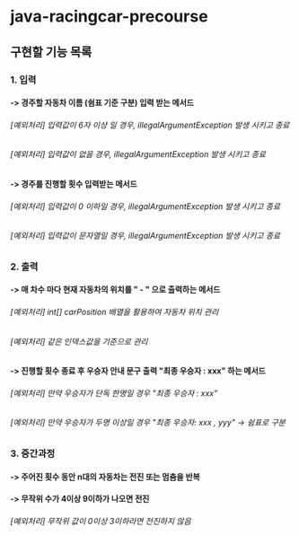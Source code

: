 # java-racingcar-precourse

## 구현할 기능 목록


### 1. 입력
####    -> 경주할 자동차 이름 (쉼표 기준 구분) 입력 받는 메서드
###### [예외처리] 입력값이 6자 이상 일 경우, illegalArgumentException 발생 시키고 종료
###### [예외처리] 입력값이 없을 경우, illegalArgumentException 발생 시키고 종료
###
####    -> 경주를 진행할 횟수 입력받는 메서드
###### [예외처리] 입력값이 0 이하일 경우, illegalArgumentException 발생 시키고 종료
###### [예외처리] 입력값이 문자열일 경우, illegalArgumentException 발생 시키고 종료
##

### 2. 출력
#### -> 매 차수 마다 현재 자동차의 위치를 " - " 으로 출력하는 메서드
###### [예외처리] int[] carPosition 배열을 활용하여 자동차 위치 관리
###### [예외처리] 같은 인덱스값을 기준으로 관리
###

#### -> 진행할 횟수 종료 후 우승자 안내 문구 출력 "최종 우승자 : xxx" 하는 메서드
###### [예외처리] 만약 우승자가 단독 한명일 경우 "최종 우승자 : xxx"
###### [예외처리] 만약 우승자가 두명 이상일 경우 "최종 우승자: xxx , yyy" -> 쉼표로 구분

##
### 3. 중간과정
#### -> 주어진 횟수 동안 n대의 자동차는 전진 또는 멈춤을 반복
#### -> 무작위 수가 4이상 9이하가 나오면 전진
###### [예외처리] 무작위 값이 0이상 3이하라면 전진하지 않음